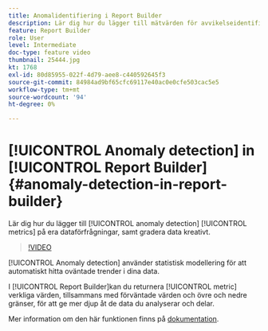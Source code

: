 ```yaml
---
title: Anomalidentifiering i Report Builder
description: Lär dig hur du lägger till mätvärden för avvikelseidentifiering i dataförfrågningar, och hur du graderar data på ett kreativt sätt.
feature: Report Builder
role: User
level: Intermediate
doc-type: feature video
thumbnail: 25444.jpg
kt: 1768
exl-id: 80d85955-022f-4d79-aee8-c440592645f3
source-git-commit: 84984ad9bf65cfc69117e40ac0e0cfe503cac5e5
workflow-type: tm+mt
source-wordcount: '94'
ht-degree: 0%

---
```


# [!UICONTROL Anomaly detection] in [!UICONTROL Report Builder] {#anomaly-detection-in-report-builder}

Lär dig hur du lägger till [!UICONTROL anomaly detection] [!UICONTROL metrics] på era dataförfrågningar, samt gradera data kreativt.

>[!VIDEO](https://video.tv.adobe.com/v/23543/?quality=12&learn=on)

[!UICONTROL Anomaly detection] använder statistisk modellering för att automatiskt hitta oväntade trender i dina data.

I [!UICONTROL Report Builder]kan du returnera [!UICONTROL metric] verkliga värden, tillsammans med förväntade värden och övre och nedre gränser, för att ge mer djup åt de data du analyserar och delar.

Mer information om den här funktionen finns på [dokumentation](https://experienceleague.adobe.com/docs/analytics/analyze/analysis-workspace/virtual-analyst/anomaly-detection/statistics-anomaly-detection.html?lang=en).

